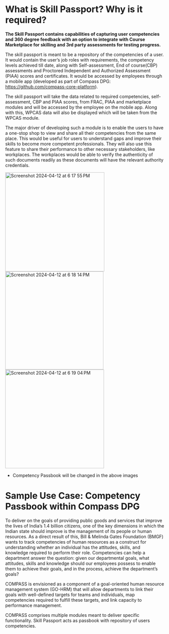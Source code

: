 # What is Skill Passport? Why is it required?

**The Skill Passport contains capabilities of capturing user competencies and 360 degree feedback with an option to integrate with Course Marketplace for skilling and 3rd party assessments for testing progress.**

The skill passport is meant to be a repository of the competencies of a user. It would contain the user’s job roles with requirements, the competency levels achieved till date, along with Self-assessment, End of course(CBP) assessments and Proctored Independent and Authorized Assessment (PIAA) scores and certificates. It would be accessed by employees through a mobile app (developed as part of Compass DPG: https://github.com/compass-core-platform).


The skill passport will take the data related to required competencies, self-assessment, CBP and PIAA scores, from FRAC, PIAA and marketplace modules and will be accessed by the employee on the mobile app. Along with this, WPCAS data will also be displayed which will be taken from the WPCAS module.


The major driver of developing such a module is to enable the users to have a one-stop shop to view and share all their competencies from the same place. This would be useful for users to understand gaps and improve their skills to become more competent professionals. They will also use this feature to share their performance to other necessary stakeholders, like workplaces. The workplaces would be able to verify the authenticity of such documents readily as these documents will have the relevant authority credentials. 

<div>

<img width="314" alt="Screenshot 2024-04-12 at 6 17 55 PM" src="https://github.com/rohitsamagra/community/assets/145356240/59c7d2ac-cd41-499e-a145-a70d61454f4a">

<img width="311" alt="Screenshot 2024-04-12 at 6 18 14 PM" src="https://github.com/rohitsamagra/community/assets/145356240/a44415c4-bc97-4dc2-bbb7-2e43b4fbd3c8">

<img width="313" alt="Screenshot 2024-04-12 at 6 19 04 PM" src="https://github.com/rohitsamagra/community/assets/145356240/749eeded-c033-4aea-bd20-9adc33f338b1">

* Competency Passbook will be changed in the above images

</div>

# Sample Use Case: Competency Passbook within Compass DPG

To deliver on the goals of providing public goods and services that improve the lives of India’s 1.4 billion citizens, one of the key dimensions in which the Indian state should improve is the management of its people or human resources. As a direct result of this, Bill & Melinda Gates Foundation (BMGF) wants to track competencies of human resources as a construct for understanding whether an individual has the attitudes, skills, and knowledge required to perform their role. Competencies can help a department answer the question: given our departmental goals, what attitudes, skills and knowledge should our employees possess to enable them to achieve their goals, and in the process, achieve the department’s goals? 

COMPASS is envisioned as a component of a goal-oriented human resource management system (GO-HRM) that will allow departments to link their goals with well-defined targets for teams and individuals, map competencies required to fulfill these targets, and link capacity to performance management.

COMPASS comprises multiple modules meant to deliver specific functionality. Skill Passport acts as passbook with repository of users competencies.
